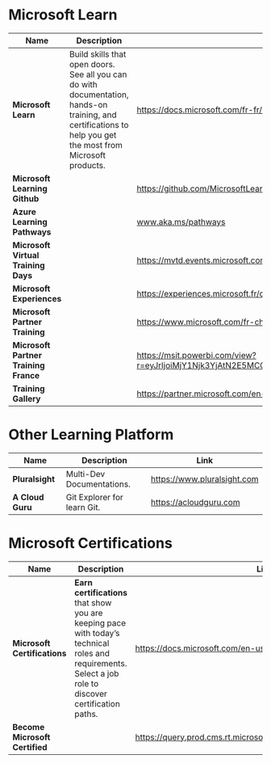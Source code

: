 # Microsoft Learn

| Name | Description | Link |
|--|--|--|
| **Microsoft Learn** | Build skills that open doors. See all you can do with documentation, hands-on training, and certifications to help you get the most from Microsoft products. | https://docs.microsoft.com/fr-fr/learn/browse |
| **Microsoft Learning Github** |  | https://github.com/MicrosoftLearning |
| **Azure Learning Pathways** |  | www.aka.ms/pathways |
| **Microsoft Virtual Training Days** |  | https://mvtd.events.microsoft.com |
| **Microsoft Experiences** |  | https://experiences.microsoft.fr/calendrier-formations |
| **Microsoft Partner Training** |  | https://www.microsoft.com/fr-ch/partner-training |
| **Microsoft Partner Training France** |  | https://msit.powerbi.com/view?r=eyJrIjoiMjY1Njk3YjAtN2E5MC00NDIzLTg5MmEtYzAzYzBlMDYxZWY3IiwidCI6IjcyZjk4OGJmLTg2ZjEtNDFhZi05MWFiLTJkN2NkMDExZGI0NyIsImMiOjV9&pageName=ReportSection |
| **Training Gallery** |  | https://partner.microsoft.com/en-us/training/assets#/?sol=azr&type=CertPrep%7CExamPrep&wt.mc_id=AID3017838_EML_7556262 |

# Other Learning Platform

| Name | Description | Link |
|--|--|--|
| **Pluralsight** | Multi-Dev Documentations. | https://www.pluralsight.com |
| **A Cloud Guru**  | Git Explorer for learn Git. | https://acloudguru.com |

# Microsoft Certifications

| Name | Description | Link |
|--|--|--|
| **Microsoft Certifications** | **Earn certifications** that show you are keeping pace with today’s technical roles and requirements. Select a job role to discover certification paths. | https://docs.microsoft.com/en-us/learn/certifications |
| **Become Microsoft Certified** |  | https://query.prod.cms.rt.microsoft.com/cms/api/am/binary/RE2PjDI |